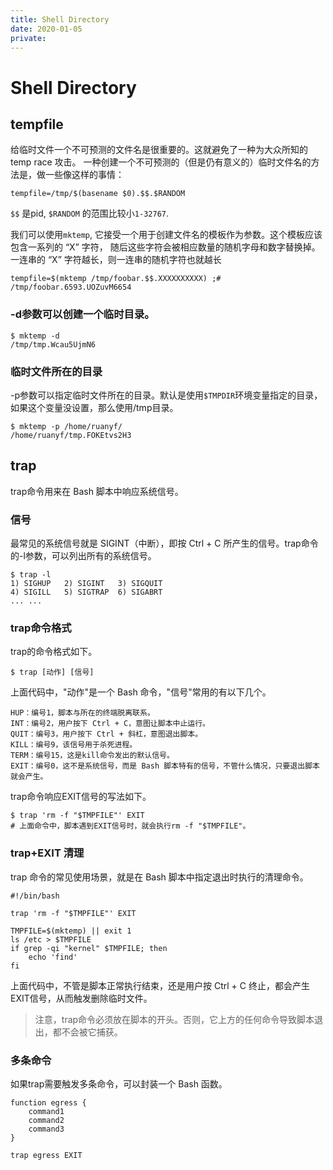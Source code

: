 ```yaml
---
title: Shell Directory
date: 2020-01-05
private: 
---
```

# Shell Directory

## tempfile
给临时文件一个不可预测的文件名是很重要的。这就避免了一种为大众所知的 temp race 攻击。 一种创建一个不可预测的（但是仍有意义的）临时文件名的方法是，做一些像这样的事情：

	tempfile=/tmp/$(basename $0).$$.$RANDOM

`$$` 是pid, `$RANDOM` 的范围比较小`1-32767`.

我们可以使用`mktemp`, 它接受一个用于创建文件名的模板作为参数。这个模板应该包含一系列的 “X” 字符， 随后这些字符会被相应数量的随机字母和数字替换掉。一连串的 “X” 字符越长，则一连串的随机字符也就越长

	tempfile=$(mktemp /tmp/foobar.$$.XXXXXXXXXX) ;# /tmp/foobar.6593.UOZuvM6654

### -d参数可以创建一个临时目录。

    $ mktemp -d
    /tmp/tmp.Wcau5UjmN6

### 临时文件所在的目录
-p参数可以指定临时文件所在的目录。默认是使用`$TMPDIR`环境变量指定的目录，如果这个变量没设置，那么使用/tmp目录。

    $ mktemp -p /home/ruanyf/
    /home/ruanyf/tmp.FOKEtvs2H3

## trap
trap命令用来在 Bash 脚本中响应系统信号。

### 信号
最常见的系统信号就是 SIGINT（中断），即按 Ctrl + C 所产生的信号。trap命令的-l参数，可以列出所有的系统信号。


    $ trap -l
    1) SIGHUP   2) SIGINT   3) SIGQUIT
    4) SIGILL   5) SIGTRAP  6) SIGABRT
    ... ...

### trap命令格式
trap的命令格式如下。

    $ trap [动作] [信号]

上面代码中，"动作"是一个 Bash 命令，"信号"常用的有以下几个。

    HUP：编号1，脚本与所在的终端脱离联系。
    INT：编号2，用户按下 Ctrl + C，意图让脚本中止运行。
    QUIT：编号3，用户按下 Ctrl + 斜杠，意图退出脚本。
    KILL：编号9，该信号用于杀死进程。
    TERM：编号15，这是kill命令发出的默认信号。
    EXIT：编号0，这不是系统信号，而是 Bash 脚本特有的信号，不管什么情况，只要退出脚本就会产生。

trap命令响应EXIT信号的写法如下。


    $ trap 'rm -f "$TMPFILE"' EXIT
    # 上面命令中，脚本遇到EXIT信号时，就会执行rm -f "$TMPFILE"。

### trap+EXIT 清理
trap 命令的常见使用场景，就是在 Bash 脚本中指定退出时执行的清理命令。


    #!/bin/bash

    trap 'rm -f "$TMPFILE"' EXIT

    TMPFILE=$(mktemp) || exit 1
    ls /etc > $TMPFILE
    if grep -qi "kernel" $TMPFILE; then
        echo 'find'
    fi

上面代码中，不管是脚本正常执行结束，还是用户按 Ctrl + C 终止，都会产生EXIT信号，从而触发删除临时文件。

> 注意，trap命令必须放在脚本的开头。否则，它上方的任何命令导致脚本退出，都不会被它捕获。

### 多条命令
如果trap需要触发多条命令，可以封装一个 Bash 函数。

    function egress {
        command1
        command2
        command3
    }

    trap egress EXIT